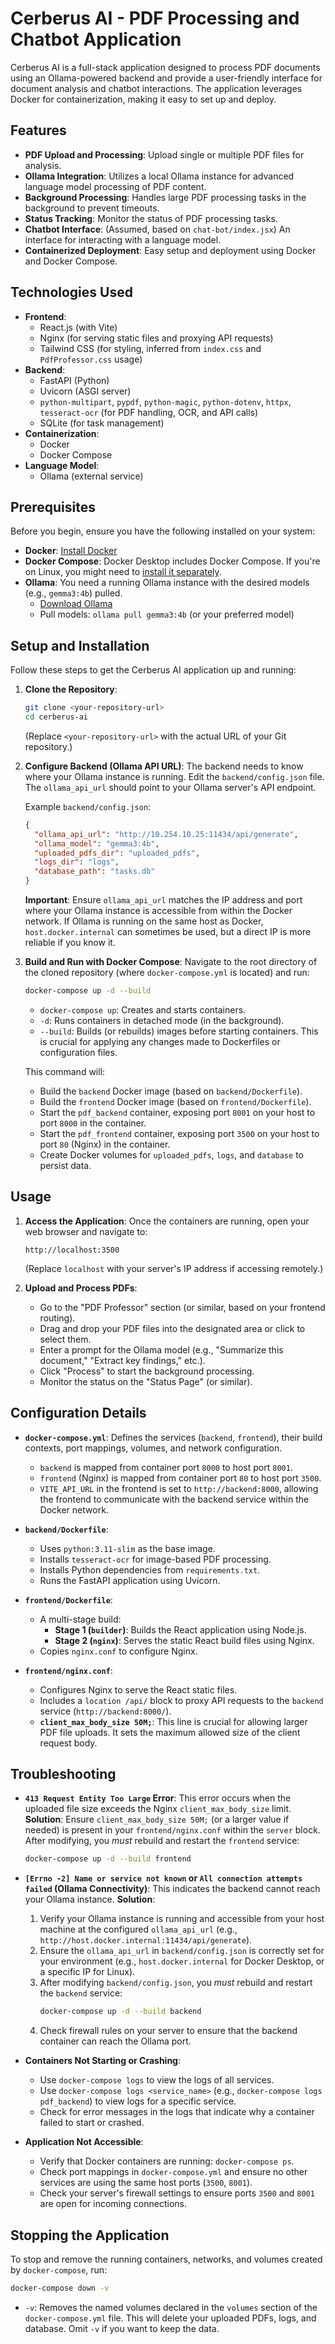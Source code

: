 # Cerberus AI - PDF Processing and Chatbot Application

Cerberus AI is a full-stack application designed to process PDF documents using an Ollama-powered backend and provide a user-friendly interface for document analysis and chatbot interactions. The application leverages Docker for containerization, making it easy to set up and deploy.

## Features

*   **PDF Upload and Processing**: Upload single or multiple PDF files for analysis.
*   **Ollama Integration**: Utilizes a local Ollama instance for advanced language model processing of PDF content.
*   **Background Processing**: Handles large PDF processing tasks in the background to prevent timeouts.
*   **Status Tracking**: Monitor the status of PDF processing tasks.
*   **Chatbot Interface**: (Assumed, based on `chat-bot/index.jsx`) An interface for interacting with a language model.
*   **Containerized Deployment**: Easy setup and deployment using Docker and Docker Compose.

## Technologies Used

*   **Frontend**:
    *   React.js (with Vite)
    *   Nginx (for serving static files and proxying API requests)
    *   Tailwind CSS (for styling, inferred from `index.css` and `PdfProfessor.css` usage)
*   **Backend**:
    *   FastAPI (Python)
    *   Uvicorn (ASGI server)
    *   `python-multipart`, `pypdf`, `python-magic`, `python-dotenv`, `httpx`, `tesseract-ocr` (for PDF handling, OCR, and API calls)
    *   SQLite (for task management)
*   **Containerization**:
    *   Docker
    *   Docker Compose
*   **Language Model**:
    *   Ollama (external service)

## Prerequisites

Before you begin, ensure you have the following installed on your system:

*   **Docker**: [Install Docker](https://docs.docker.com/get-docker/)
*   **Docker Compose**: Docker Desktop includes Docker Compose. If you're on Linux, you might need to [install it separately](https://docs.docker.com/compose/install/linux/).
*   **Ollama**: You need a running Ollama instance with the desired models (e.g., `gemma3:4b`) pulled.
    *   [Download Ollama](https://ollama.com/download)
    *   Pull models: `ollama pull gemma3:4b` (or your preferred model)

## Setup and Installation

Follow these steps to get the Cerberus AI application up and running:

1.  **Clone the Repository**:
    ```bash
    git clone <your-repository-url>
    cd cerberus-ai
    ```
    (Replace `<your-repository-url>` with the actual URL of your Git repository.)

2.  **Configure Backend (Ollama API URL)**:
    The backend needs to know where your Ollama instance is running.
    Edit the `backend/config.json` file. The `ollama_api_url` should point to your Ollama server's API endpoint.

    Example `backend/config.json`:
    ```json
    {
      "ollama_api_url": "http://10.254.10.25:11434/api/generate",
      "ollama_model": "gemma3:4b",
      "uploaded_pdfs_dir": "uploaded_pdfs",
      "logs_dir": "logs",
      "database_path": "tasks.db"
    }
    ```
    **Important**: Ensure `ollama_api_url` matches the IP address and port where your Ollama instance is accessible from within the Docker network. If Ollama is running on the same host as Docker, `host.docker.internal` can sometimes be used, but a direct IP is more reliable if you know it.

3.  **Build and Run with Docker Compose**:
    Navigate to the root directory of the cloned repository (where `docker-compose.yml` is located) and run:
    ```bash
    docker-compose up -d --build
    ```
    *   `docker-compose up`: Creates and starts containers.
    *   `-d`: Runs containers in detached mode (in the background).
    *   `--build`: Builds (or rebuilds) images before starting containers. This is crucial for applying any changes made to Dockerfiles or configuration files.

    This command will:
    *   Build the `backend` Docker image (based on `backend/Dockerfile`).
    *   Build the `frontend` Docker image (based on `frontend/Dockerfile`).
    *   Start the `pdf_backend` container, exposing port `8001` on your host to port `8000` in the container.
    *   Start the `pdf_frontend` container, exposing port `3500` on your host to port `80` (Nginx) in the container.
    *   Create Docker volumes for `uploaded_pdfs`, `logs`, and `database` to persist data.

## Usage

1.  **Access the Application**:
    Once the containers are running, open your web browser and navigate to:
    ```
    http://localhost:3500
    ```
    (Replace `localhost` with your server's IP address if accessing remotely.)

2.  **Upload and Process PDFs**:
    *   Go to the "PDF Professor" section (or similar, based on your frontend routing).
    *   Drag and drop your PDF files into the designated area or click to select them.
    *   Enter a prompt for the Ollama model (e.g., "Summarize this document," "Extract key findings," etc.).
    *   Click "Process" to start the background processing.
    *   Monitor the status on the "Status Page" (or similar).

## Configuration Details

*   **`docker-compose.yml`**: Defines the services (`backend`, `frontend`), their build contexts, port mappings, volumes, and network configuration.
    *   `backend` is mapped from container port `8000` to host port `8001`.
    *   `frontend` (Nginx) is mapped from container port `80` to host port `3500`.
    *   `VITE_API_URL` in the frontend is set to `http://backend:8000`, allowing the frontend to communicate with the backend service within the Docker network.

*   **`backend/Dockerfile`**:
    *   Uses `python:3.11-slim` as the base image.
    *   Installs `tesseract-ocr` for image-based PDF processing.
    *   Installs Python dependencies from `requirements.txt`.
    *   Runs the FastAPI application using Uvicorn.

*   **`frontend/Dockerfile`**:
    *   A multi-stage build:
        *   **Stage 1 (`builder`)**: Builds the React application using Node.js.
        *   **Stage 2 (`nginx`)**: Serves the static React build files using Nginx.
    *   Copies `nginx.conf` to configure Nginx.

*   **`frontend/nginx.conf`**:
    *   Configures Nginx to serve the React static files.
    *   Includes a `location /api/` block to proxy API requests to the `backend` service (`http://backend:8000/`).
    *   **`client_max_body_size 50M;`**: This line is crucial for allowing larger PDF file uploads. It sets the maximum allowed size of the client request body.

## Troubleshooting

*   **`413 Request Entity Too Large` Error**:
    This error occurs when the uploaded file size exceeds the Nginx `client_max_body_size` limit.
    **Solution**: Ensure `client_max_body_size 50M;` (or a larger value if needed) is present in your `frontend/nginx.conf` within the `server` block. After modifying, you *must* rebuild and restart the `frontend` service:
    ```bash
    docker-compose up -d --build frontend
    ```

*   **`[Errno -2] Name or service not known` or `All connection attempts failed` (Ollama Connectivity)**:
    This indicates the backend cannot reach your Ollama instance.
    **Solution**:
    1.  Verify your Ollama instance is running and accessible from your host machine at the configured `ollama_api_url` (e.g., `http://host.docker.internal:11434/api/generate`).
    2.  Ensure the `ollama_api_url` in `backend/config.json` is correctly set for your environment (e.g., `host.docker.internal` for Docker Desktop, or a specific IP for Linux).
    3.  After modifying `backend/config.json`, you *must* rebuild and restart the `backend` service:
        ```bash
        docker-compose up -d --build backend
        ```
    4.  Check firewall rules on your server to ensure that the backend container can reach the Ollama port.

*   **Containers Not Starting or Crashing**:
    *   Use `docker-compose logs` to view the logs of all services.
    *   Use `docker-compose logs <service_name>` (e.g., `docker-compose logs pdf_backend`) to view logs for a specific service.
    *   Check for error messages in the logs that indicate why a container failed to start or crashed.

*   **Application Not Accessible**:
    *   Verify that Docker containers are running: `docker-compose ps`.
    *   Check port mappings in `docker-compose.yml` and ensure no other services are using the same host ports (`3500`, `8001`).
    *   Check your server's firewall settings to ensure ports `3500` and `8001` are open for incoming connections.

## Stopping the Application

To stop and remove the running containers, networks, and volumes created by `docker-compose`, run:
```bash
docker-compose down -v
```
*   `-v`: Removes the named volumes declared in the `volumes` section of the `docker-compose.yml` file. This will delete your uploaded PDFs, logs, and database. Omit `-v` if you want to keep the data.
